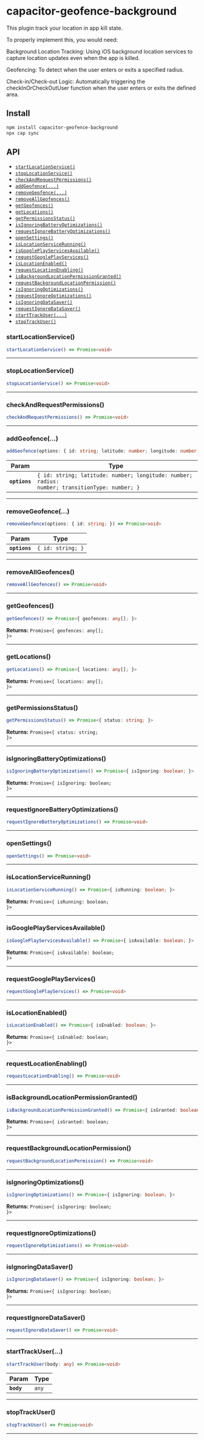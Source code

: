 # capacitor-geofence-background

This plugin track your location in app kill state.

To properly implement this, you would need:

Background Location Tracking: Using iOS background location services to capture location updates even when the app is killed.

Geofencing: To detect when the user enters or exits a specified radius.

Check-in/Check-out Logic: Automatically triggering the checkInOrCheckOutUser function when the user enters or exits the defined area.

## Install

```bash
npm install capacitor-geofence-background
npx cap sync
```

## API

<docgen-index>

* [`startLocationService()`](#startlocationservice)
* [`stopLocationService()`](#stoplocationservice)
* [`checkAndRequestPermissions()`](#checkandrequestpermissions)
* [`addGeofence(...)`](#addgeofence)
* [`removeGeofence(...)`](#removegeofence)
* [`removeAllGeofences()`](#removeallgeofences)
* [`getGeofences()`](#getgeofences)
* [`getLocations()`](#getlocations)
* [`getPermissionsStatus()`](#getpermissionsstatus)
* [`isIgnoringBatteryOptimizations()`](#isignoringbatteryoptimizations)
* [`requestIgnoreBatteryOptimizations()`](#requestignorebatteryoptimizations)
* [`openSettings()`](#opensettings)
* [`isLocationServiceRunning()`](#islocationservicerunning)
* [`isGooglePlayServicesAvailable()`](#isgoogleplayservicesavailable)
* [`requestGooglePlayServices()`](#requestgoogleplayservices)
* [`isLocationEnabled()`](#islocationenabled)
* [`requestLocationEnabling()`](#requestlocationenabling)
* [`isBackgroundLocationPermissionGranted()`](#isbackgroundlocationpermissiongranted)
* [`requestBackgroundLocationPermission()`](#requestbackgroundlocationpermission)
* [`isIgnoringOptimizations()`](#isignoringoptimizations)
* [`requestIgnoreOptimizations()`](#requestignoreoptimizations)
* [`isIgnoringDataSaver()`](#isignoringdatasaver)
* [`requestIgnoreDataSaver()`](#requestignoredatasaver)
* [`startTrackUser(...)`](#starttrackuser)
* [`stopTrackUser()`](#stoptrackuser)

</docgen-index>

<docgen-api>
<!--Update the source file JSDoc comments and rerun docgen to update the docs below-->

### startLocationService()

```typescript
startLocationService() => Promise<void>
```

--------------------


### stopLocationService()

```typescript
stopLocationService() => Promise<void>
```

--------------------


### checkAndRequestPermissions()

```typescript
checkAndRequestPermissions() => Promise<void>
```

--------------------


### addGeofence(...)

```typescript
addGeofence(options: { id: string; latitude: number; longitude: number; radius: number; transitionType: number; }) => Promise<void>
```

| Param         | Type                                                                                                      |
| ------------- | --------------------------------------------------------------------------------------------------------- |
| **`options`** | <code>{ id: string; latitude: number; longitude: number; radius: number; transitionType: number; }</code> |

--------------------


### removeGeofence(...)

```typescript
removeGeofence(options: { id: string; }) => Promise<void>
```

| Param         | Type                         |
| ------------- | ---------------------------- |
| **`options`** | <code>{ id: string; }</code> |

--------------------


### removeAllGeofences()

```typescript
removeAllGeofences() => Promise<void>
```

--------------------


### getGeofences()

```typescript
getGeofences() => Promise<{ geofences: any[]; }>
```

**Returns:** <code>Promise&lt;{ geofences: any[]; }&gt;</code>

--------------------


### getLocations()

```typescript
getLocations() => Promise<{ locations: any[]; }>
```

**Returns:** <code>Promise&lt;{ locations: any[]; }&gt;</code>

--------------------


### getPermissionsStatus()

```typescript
getPermissionsStatus() => Promise<{ status: string; }>
```

**Returns:** <code>Promise&lt;{ status: string; }&gt;</code>

--------------------


### isIgnoringBatteryOptimizations()

```typescript
isIgnoringBatteryOptimizations() => Promise<{ isIgnoring: boolean; }>
```

**Returns:** <code>Promise&lt;{ isIgnoring: boolean; }&gt;</code>

--------------------


### requestIgnoreBatteryOptimizations()

```typescript
requestIgnoreBatteryOptimizations() => Promise<void>
```

--------------------


### openSettings()

```typescript
openSettings() => Promise<void>
```

--------------------


### isLocationServiceRunning()

```typescript
isLocationServiceRunning() => Promise<{ isRunning: boolean; }>
```

**Returns:** <code>Promise&lt;{ isRunning: boolean; }&gt;</code>

--------------------


### isGooglePlayServicesAvailable()

```typescript
isGooglePlayServicesAvailable() => Promise<{ isAvailable: boolean; }>
```

**Returns:** <code>Promise&lt;{ isAvailable: boolean; }&gt;</code>

--------------------


### requestGooglePlayServices()

```typescript
requestGooglePlayServices() => Promise<void>
```

--------------------


### isLocationEnabled()

```typescript
isLocationEnabled() => Promise<{ isEnabled: boolean; }>
```

**Returns:** <code>Promise&lt;{ isEnabled: boolean; }&gt;</code>

--------------------


### requestLocationEnabling()

```typescript
requestLocationEnabling() => Promise<void>
```

--------------------


### isBackgroundLocationPermissionGranted()

```typescript
isBackgroundLocationPermissionGranted() => Promise<{ isGranted: boolean; }>
```

**Returns:** <code>Promise&lt;{ isGranted: boolean; }&gt;</code>

--------------------


### requestBackgroundLocationPermission()

```typescript
requestBackgroundLocationPermission() => Promise<void>
```

--------------------


### isIgnoringOptimizations()

```typescript
isIgnoringOptimizations() => Promise<{ isIgnoring: boolean; }>
```

**Returns:** <code>Promise&lt;{ isIgnoring: boolean; }&gt;</code>

--------------------


### requestIgnoreOptimizations()

```typescript
requestIgnoreOptimizations() => Promise<void>
```

--------------------


### isIgnoringDataSaver()

```typescript
isIgnoringDataSaver() => Promise<{ isIgnoring: boolean; }>
```

**Returns:** <code>Promise&lt;{ isIgnoring: boolean; }&gt;</code>

--------------------


### requestIgnoreDataSaver()

```typescript
requestIgnoreDataSaver() => Promise<void>
```

--------------------


### startTrackUser(...)

```typescript
startTrackUser(body: any) => Promise<void>
```

| Param      | Type             |
| ---------- | ---------------- |
| **`body`** | <code>any</code> |

--------------------


### stopTrackUser()

```typescript
stopTrackUser() => Promise<void>
```

--------------------

</docgen-api>
